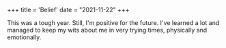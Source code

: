 +++
title = 'Belief'
date = "2021-11-22"
+++

This was a tough year. Still, I'm positive for the future. I've learned a lot and managed to keep my wits about me in very trying times, physically and emotionally.
